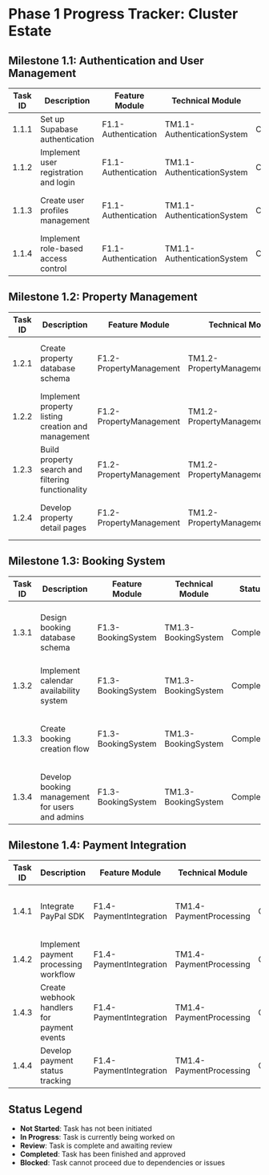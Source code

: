 # Phase 1 Progress Tracker: Cluster Estate

## Milestone 1.1: Authentication and User Management

| Task ID | Description | Feature Module | Technical Module | Status | Notes |
|---------|-------------|----------------|------------------|--------|-------|
| 1.1.1 | Set up Supabase authentication | F1.1-Authentication | TM1.1-AuthenticationSystem | Completed | Implemented email/password and social login |
| 1.1.2 | Implement user registration and login | F1.1-Authentication | TM1.1-AuthenticationSystem | Completed | Added form validation and error handling |
| 1.1.3 | Create user profiles management | F1.1-Authentication | TM1.1-AuthenticationSystem | Completed | Profile editing and avatar upload implemented |
| 1.1.4 | Implement role-based access control | F1.1-Authentication | TM1.1-AuthenticationSystem | Completed | Admin, owner, and user roles configured |

## Milestone 1.2: Property Management

| Task ID | Description | Feature Module | Technical Module | Status | Notes |
|---------|-------------|----------------|------------------|--------|-------|
| 1.2.1 | Create property database schema | F1.2-PropertyManagement | TM1.2-PropertyManagementSystem | Completed | Schema includes all required fields and relationships |
| 1.2.2 | Implement property listing creation and management | F1.2-PropertyManagement | TM1.2-PropertyManagementSystem | Completed | Property creation form with image upload |
| 1.2.3 | Build property search and filtering functionality | F1.2-PropertyManagement | TM1.2-PropertyManagementSystem | Completed | Basic search with filters for location, type, price |
| 1.2.4 | Develop property detail pages | F1.2-PropertyManagement | TM1.2-PropertyManagementSystem | Completed | Responsive detail pages with image gallery |

## Milestone 1.3: Booking System

| Task ID | Description | Feature Module | Technical Module | Status | Notes |
|---------|-------------|----------------|------------------|--------|-------|
| 1.3.1 | Design booking database schema | F1.3-BookingSystem | TM1.3-BookingSystem | Completed | Schema includes all booking details and status tracking |
| 1.3.2 | Implement calendar availability system | F1.3-BookingSystem | TM1.3-BookingSystem | Completed | Calendar with availability visualization |
| 1.3.3 | Create booking creation flow | F1.3-BookingSystem | TM1.3-BookingSystem | Completed | Step-by-step booking process with validation |
| 1.3.4 | Develop booking management for users and admins | F1.3-BookingSystem | TM1.3-BookingSystem | Completed | Booking list and detail views for different user roles |

## Milestone 1.4: Payment Integration

| Task ID | Description | Feature Module | Technical Module | Status | Notes |
|---------|-------------|----------------|------------------|--------|-------|
| 1.4.1 | Integrate PayPal SDK | F1.4-PaymentIntegration | TM1.4-PaymentProcessing | Completed | PayPal buttons and checkout flow implemented |
| 1.4.2 | Implement payment processing workflow | F1.4-PaymentIntegration | TM1.4-PaymentProcessing | Completed | Order creation and capture process |
| 1.4.3 | Create webhook handlers for payment events | F1.4-PaymentIntegration | TM1.4-PaymentProcessing | Completed | Webhook endpoint for PayPal events |
| 1.4.4 | Develop payment status tracking | F1.4-PaymentIntegration | TM1.4-PaymentProcessing | Completed | Payment status updates and history |

## Status Legend
- **Not Started**: Task has not been initiated
- **In Progress**: Task is currently being worked on
- **Review**: Task is complete and awaiting review
- **Completed**: Task has been finished and approved
- **Blocked**: Task cannot proceed due to dependencies or issues